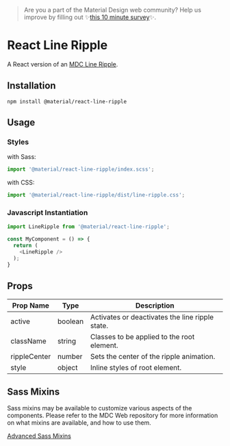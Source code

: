 >  Are you a part of the Material Design web community? Help us improve by filling out ✨<a href='https://bit.ly/materialwebsurvey'>this 10 minute survey</a>✨.

# React Line Ripple

A React version of an [MDC Line Ripple](https://github.com/material-components/material-components-web/tree/master/packages/mdc-line-ripple).

## Installation

```
npm install @material/react-line-ripple
```

## Usage

### Styles

with Sass:
```js
import '@material/react-line-ripple/index.scss';
```

with CSS:
```js
import '@material/react-line-ripple/dist/line-ripple.css';
```

### Javascript Instantiation

```js
import LineRipple from '@material/react-line-ripple';

const MyComponent = () => {
  return (
    <LineRipple />
  );
}
```

## Props

Prop Name | Type | Description
--- | --- | ---
active | boolean | Activates or deactivates the line ripple state.
className | string | Classes to be applied to the root element.
rippleCenter | number | Sets the center of the ripple animation.
style | object | Inline styles of root element.

## Sass Mixins

Sass mixins may be available to customize various aspects of the components. Please refer to the
MDC Web repository for more information on what mixins are available, and how to use them.

[Advanced Sass Mixins](https://github.com/material-components/material-components-web/blob/master/packages/mdc-line-ripple/README.md#sass-mixins)

